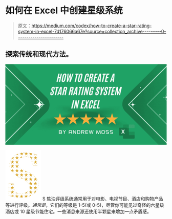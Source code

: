 # 如何在 Excel 中创建星级系统

> 原文：<https://medium.com/codex/how-to-create-a-star-rating-system-in-excel-7d176066a67e?source=collection_archive---------0----------------------->

## 探索传统和现代方法。

![](img/9a65485a37de193f4f01ac89552e40bb.png)

![S](img/90b73397654a502b24480078e3df7367.png)  S 焦油评级系统通常用于对电影、电视节目、酒店和购物产品等进行评级。*通常是*，它们的等级是 1-5(或 0-5)，尽管你可能见过奇怪的六星级酒店或 10 星级节能住宅。一些消息来源还使用半颗星来增加一点矛盾感。